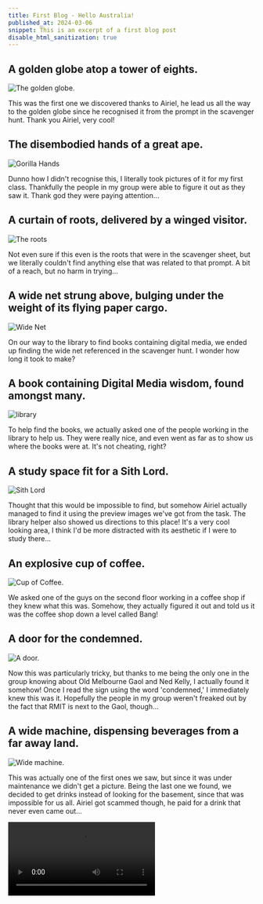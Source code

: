 ```yaml
---
title: First Blog - Hello Australia!
published_at: 2024-03-06
snippet: This is an excerpt of a first blog post
disable_html_sanitization: true
---
```


## A golden globe atop a tower of eights.

![The golden globe.](/w01s1/IMG_0100.jpg)

This was the first one we discovered thanks to Airiel, he lead us all the way to the golden globe since he recognised it from the prompt in the scavenger hunt. Thank you Airiel, very cool!

## The disembodied hands of a great ape.

![Gorilla Hands](/w01s1/IMG_0101.jpg)

Dunno how I didn't recognise this, I literally took pictures of it for my first class. Thankfully the people in my group were able to figure it out as they saw it. Thank god they were paying attention...

## A curtain of roots, delivered by a winged visitor.

![The roots](/w01s1/IMG_0102.jpg)

Not even sure if this even is the roots that were in the scavenger sheet, but we literally couldn't find anything else that was related to that prompt. A bit of a reach, but no harm in trying...

## A wide net strung above, bulging under the weight of its flying paper cargo.

![Wide Net](/w01s1/IMG_0104.jpg)

On our way to the library to find books containing digital media, we ended up finding the wide net referenced in the scavenger hunt. I wonder how long it took to make?

## A book containing Digital Media wisdom, found amongst many.

![library](/w01s1/IMG_0105.jpg)

To help find the books, we actually asked one of the people working in the library to help us. They were really nice, and even went as far as to show us where the books were at. It's not cheating, right?

## A study space fit for a Sith Lord.

![Sith Lord](/w01s1/IMG_0106.jpg)

Thought that this would be impossible to find, but somehow Airiel actually managed to find it using the preview images we've got from the task. The library helper also showed us directions to this place! It's a very cool looking area, I think I'd be more distracted with its aesthetic if I were to study there...

## An explosive cup of coffee.

![Cup of Coffee.](/w01s1/IMG_0110.jpg)

We asked one of the guys on the second floor working in a coffee shop if they knew what this was. Somehow, they actually figured it out and told us it was the coffee shop down a level called Bang!

## A door for the condemned.

![A door.](/w01s1/IMG_0112.jpg)

Now this was particularly tricky, but thanks to me being the only one in the group knowing about Old Melbourne Gaol and Ned Kelly, I actually found it somehow! Once I read the sign using the word 'condemned,' I immediately knew this was it. Hopefully the people in my group weren't freaked out by the fact that RMIT is next to the Gaol, though...

## A wide machine, dispensing beverages from a far away land.

![Wide machine.](/w01s1/IMG_0115.jpg)

This was actually one of the first ones we saw, but since it was under maintenance we didn't get a picture. Being the last one we found, we decided to get drinks instead of looking for the basement, since that was impossible for us all. Airiel got scammed though, he paid for a drink that never even came out...

![30 second video](/w01s1/IMG_8873.mov)